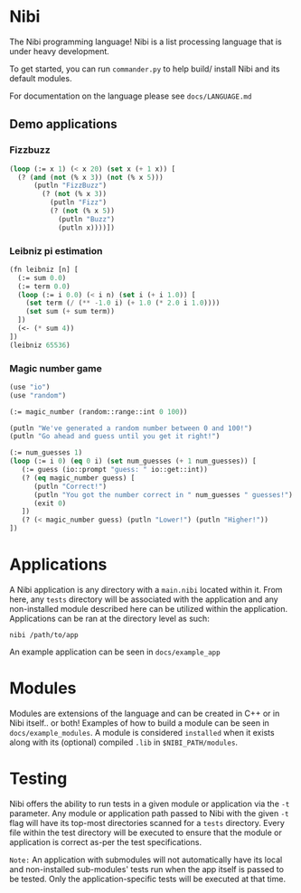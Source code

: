 # Nibi

The Nibi programming language! Nibi is a list processing language that is under heavy development.

To get started, you can run `commander.py` to help build/ install Nibi and its default modules.

For documentation on the language please see `docs/LANGUAGE.md` 

## Demo applications

### Fizzbuzz

```lisp
(loop (:= x 1) (< x 20) (set x (+ 1 x)) [
  (? (and (not (% x 3)) (not (% x 5)))
      (putln "FizzBuzz")
        (? (not (% x 3)) 
          (putln "Fizz")
          (? (not (% x 5)) 
            (putln "Buzz") 
            (putln x))))])
```

### Leibniz pi estimation

```lisp
(fn leibniz [n] [
  (:= sum 0.0)
  (:= term 0.0)
  (loop (:= i 0.0) (< i n) (set i (+ i 1.0)) [
    (set term (/ (** -1.0 i) (+ 1.0 (* 2.0 i 1.0))))
    (set sum (+ sum term))
  ])
  (<- (* sum 4))
])
(leibniz 65536)
```

### Magic number game

```lisp
(use "io")
(use "random")

(:= magic_number (random::range::int 0 100))

(putln "We've generated a random number between 0 and 100!")
(putln "Go ahead and guess until you get it right!")

(:= num_guesses 1)
(loop (:= i 0) (eq 0 i) (set num_guesses (+ 1 num_guesses)) [
   (:= guess (io::prompt "guess: " io::get::int))
   (? (eq magic_number guess) [
      (putln "Correct!")
      (putln "You got the number correct in " num_guesses " guesses!")
      (exit 0)
   ])
   (? (< magic_number guess) (putln "Lower!") (putln "Higher!"))
])
```

# Applications

A Nibi application is any directory with a `main.nibi` located within it. From here, any `tests` directory will be associated with the application and any non-installed module described here
can be utilized within the application. Applications can be ran at the directory level as such:

```
nibi /path/to/app
```

An example application can be seen in `docs/example_app`

# Modules

Modules are extensions of the language and can be created in C++ or in Nibi itself.. or both! Examples of how to build a module can be seen in `docs/example_modules`. 
A module is considered `installed` when it exists along with its (optional) compiled `.lib` in `$NIBI_PATH/modules`.

# Testing

Nibi offers the ability to run tests in a given module or application via the `-t` parameter. Any module or application path passed to Nibi with the given `-t` flag will have its top-most directories scanned for a `tests` directory. Every file within the test directory will be executed to ensure that the module or application is correct as-per the test specifications. 

`Note:` An application with submodules will not automatically have its local and non-installed sub-modules' tests run when the app itself is passed to be tested. Only the application-specific tests will be executed at that time. 

